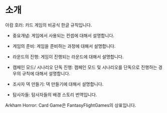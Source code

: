 # 소개

아캄 호러: 카드 게임의 비공식 한글 규칙입니다.

* 중요개념: 게임에서 사용되는 컨셉에 대해서 설명합니다.
* 게임의 준비: 게임을 준비하는 과정에 대해서 설명합니다.
* 라운드의 진행: 게임이 진행되는 라운드에 대해서 설명합니다.


* 캠페인 모드/ 시나리오 단독 진행: 캠페인 모드 및 시나리오를 단독으로 진행하는 경우의 규칙에 대해서 설명합니다.
* 조사자 덱 만들기: 덱 만들기에 대해서 설명합니다.


* 탐사자들: 탐사자들의 배경 스토리 번역입니다.

Arkham Horror: Card Game은 FantasyFlightGames의 상표입니다.
